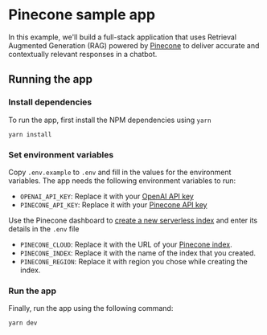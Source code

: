 # Pinecone sample app

In this example, we'll build a full-stack application that uses Retrieval Augmented Generation (RAG) powered by [Pinecone](https://pinecone.io) to deliver accurate and contextually relevant responses in a chatbot.

## Running the app

### Install dependencies

To run the app, first install the NPM dependencies using `yarn`

```
yarn install
```

### Set environment variables

Copy `.env.example` to `.env` and fill in the values for the environment variables. The app needs the following environment variables to run:

- `OPENAI_API_KEY`: Replace it with your [OpenAI API key](https://platform.openai.com/api-keys)
- `PINECONE_API_KEY`: Replace it with your [Pinecone API key](https://docs.pinecone.io/guides/get-started/quickstart#2-get-your-api-key)


Use the Pinecone dashboard to [create a new serverless index](https://docs.pinecone.io/guides/indexes/create-an-index) and enter its details in the `.env` file

- `PINECONE_CLOUD`: Replace it with the URL of your [Pinecone index](https://docs.pinecone.io/guides/indexes/understanding-indexes#serverless-indexes).
- `PINECONE_INDEX`: Replace it with the name of the index that you created. 
- `PINECONE_REGION`: Replace it with region you chose while creating the index.

### Run the app

Finally, run the app using the following command:

```
yarn dev
```

